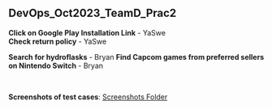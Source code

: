 ## DevOps_Oct2023_TeamD_Prac2

**Click on Google Play Installation Link** - YaSwe <br>
**Check return policy** - YaSwe

**Search for hydroflasks** - Bryan
**Find Capcom games from preferred sellers on Nintendo Switch** - Bryan

<br>

**Screenshots of test cases**: [Screenshots Folder](./Screenshots)
